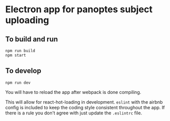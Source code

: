 # Electron app for panoptes subject uploading

## To build and run
```
npm run build
npm start
```

## To develop
```
npm run dev
```
You will have to reload the app after webpack is done compiling.

This will allow for react-hot-loading in development.  `eslint` with the airbnb config is included to keep the coding style consistent throughout the app.  If there is a rule you don't agree with just update the `.eslintrc` file.
